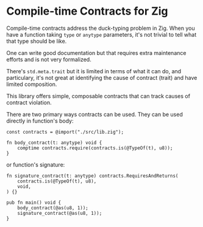 # Compile-time Contracts for Zig

Compile-time contracts address the duck-typing problem in Zig. When you have
a function taking `type` or `anytype` parameters, it's not trivial to tell
what that type should be like.

One can write good documentation but that requires extra maintenance efforts
and is not very formalized.

There's `std.meta.trait` but it is limited in terms of what it can do, and particulary,
it's not great at identifying the cause of contract (trait) and have limited composition.

This library offers simple, composable contracts that can track causes of contract violation.

There are two primary ways contracts can be used. They can be used directly in function's body:

```zig
const contracts = @import("./src/lib.zig");

fn body_contract(t: anytype) void {
    comptime contracts.require(contracts.is(@TypeOf(t), u8));
}
```

or function's signature:

```zig
fn signature_contract(t: anytype) contracts.RequiresAndReturns(
    contracts.is(@TypeOf(t), u8),
    void,
) {}

pub fn main() void {
    body_contract(@as(u8, 1));
    signature_contract(@as(u8, 1));
}
```
